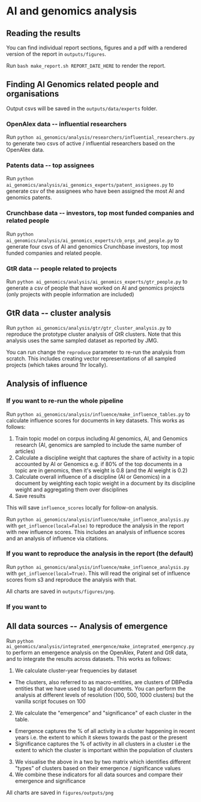 # AI and genomics analysis

## Reading the results

You can find individual report sections, figures and a pdf with a rendered version of the report in `outputs/figures`.

Run `bash make_report.sh REPORT_DATE_HERE` to render the report.

## Finding AI Genomics related people and organisations

Output csvs will be saved in the `outputs/data/experts` folder.

### OpenAlex data -- influential researchers

Run `python ai_genomics/analysis/researchers/influential_researchers.py` to generate two csvs of active / influential researchers based on the OpenAlex data.

### Patents data -- top assignees

Run `python ai_genomics/analysis/ai_genomics_experts/patent_assignees.py` to generate csv of the assignees who have been assigned the most AI and genomics patents.

### Crunchbase data -- investors, top most funded companies and related people

Run `python ai_genomics/analysis/ai_genomics_experts/cb_orgs_and_people.py` to generate four csvs of AI and genomics Crunchbase investors, top most funded companies and related people.

### GtR data -- people related to projects

Run `python ai_genomics/analysis/ai_genomics_experts/gtr_people.py` to generate a csv of people that have worked on AI and genomics projects (only projects with people information are included)

## GtR data -- cluster analysis

Run `python ai_genomics/analysis/gtr/gtr_cluster_analysis.py` to reproduce the prototype cluster analysis of GtR clusters. Note that this analysis uses the same sampled dataset as reported by JMG.

You can run change the `reproduce` parameter to re-run the analysis from scratch. This includes creating vector representations of all sampled projects (which takes around 1hr locally).

## Analysis of influence

### If you want to re-run the whole pipeline

Run `python ai_genomics/analysis/influence/make_influence_tables.py` to calculate influence scores for documents in key datasets. This works as follows:

1. Train topic model on corpus including AI genomics, AI, and Genomics research (AI, genomics are sampled to include the same number of articles)
2. Calculate a discipline weight that captures the share of activity in a topic accounted by AI or Genomics e.g. if 80% of the top documents in a topic are in genomics, then it's weight is 0.8 (and the AI weight is 0.2)
3. Calculate overall influence of a discipline (AI or Genomics) in a document by weighting each topic weight in a document by its discipline weight and aggregating them over disciplines
4. Save results

This will save `influence_scores` locally for follow-on analysis.

Run `python ai_genomics/analysis/influence/make_influence_analysis.py` with `get_influence(local=False)` to reproduce the analysis in the report with new influence scores. This includes an analysis of influence scores and an analysis of influence via citations.

### If you want to reproduce the analysis in the report (the default)

Run `python ai_genomics/analysis/influence/make_influence_analysis.py` with `get_influence(local=True)`. This will read the original set of influence scores from s3 and reproduce the analysis with that.

All charts are saved in `outputs/figures/png`.

### If you want to

## All data sources -- Analysis of emergence

Run `python ai_genomics/analysis/integrated_emergence/make_integrated_emergency.py` to perform an emergence analysis on the OpenAlex, Patent and GtR data, and to integrate the results across datasets. This works as follows:

1. We calculate cluster-year frequencies by dataset

- The clusters, also referred to as macro-entities, are clusters of DBPedia entities that we have used to tag all documents. You can perform the analysis at different levels of resolution (100, 500, 1000 clusters) but the vanilla script focuses on 100

2. We calculate the "emergence" and "significance" of each cluster in the table.

- Emergence captures the % of all activity in a cluster happening in recent years i.e. the extent to which it skews towards the past or the present
- Significance captures the % of activity in all clusters in a cluster i.e the extent to which the cluster is important within the population of clusters

3. We visualise the above in a two by two matrix which identifies different "types" of clusters based on their emergence / significance values
4. We combine these indicators for all data sources and compare their emergence and significance

All charts are saved in `figures/outputs/png`
